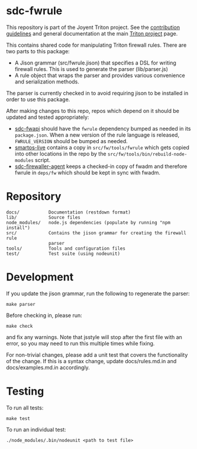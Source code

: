 # sdc-fwrule

This repository is part of the Joyent Triton project. See the [contribution
guidelines](https://github.com/joyent/triton/blob/master/CONTRIBUTING.md)
and general documentation at the main
[Triton project](https://github.com/joyent/triton) page.

This contains shared code for manipulating Triton firewall rules.
There are two parts to this package:

* A Jison grammar (src/fwrule.jison) that specifies a DSL for writing
  firewall rules. This is used to generate the parser (lib/parser.js)
* A rule object that wraps the parser and provides various convenience
  and serialization methods.

The parser is currently checked in to avoid requiring jison to be installed
in order to use this package.

After making changes to this repo, repos which depend on it should be updated
and tested appropriately:

* [sdc-fwapi](https://github.com/joyent/sdc-fwapi) should have the `fwrule`
  dependency bumped as needed in its `package.json`. When a new version of the
  rule language is released, `FWRULE_VERSION` should be bumped as needed.
* [smartos-live](https://github.com/joyent/smartos-live) contains a copy in
  `src/fw/tools/fwrule` which gets copied into other locations in the repo by
  the `src/fw/tools/bin/rebuild-node-modules` script.
* [sdc-firewaller-agent](https://github.com/joyent/sdc-firewaller-agent) keeps a
  checked-in copy of fwadm and therefore fwrule in `deps/fw` which should be
  kept in sync with fwadm.

# Repository

    docs/           Documentation (restdown format)
    lib/            Source files
    node_modules/   node.js dependencies (populate by running "npm install")
    src/            Contains the jison grammar for creating the firewall rule
                    parser
    tools/          Tools and configuration files
    test/           Test suite (using nodeunit)


# Development

If you update the jison grammar, run the following to regenerate the parser:

    make parser

Before checking in, please run:

    make check

and fix any warnings. Note that jsstyle will stop after the first file with an
error, so you may need to run this multiple times while fixing.

For non-trivial changes, please add a unit test that covers the functionality
of the change. If this is a syntax change, update docs/rules.md.in and
docs/examples.md.in accordingly.


# Testing

To run all tests:

    make test

To run an individual test:

    ./node_modules/.bin/nodeunit <path to test file>
